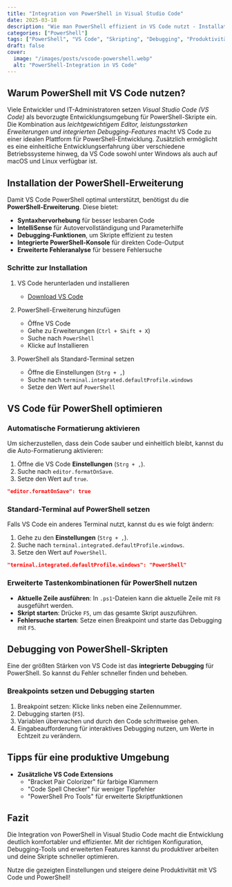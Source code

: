 ```yaml
---
title: "Integration von PowerShell in Visual Studio Code"
date: 2025-03-18
description: "Wie man PowerShell effizient in VS Code nutzt - Installation, Konfiguration und Tipps für eine produktive Arbeitsumgebung."
categories: ["PowerShell"]
tags: ["PowerShell", "VS Code", "Skripting", "Debugging", "Produktivität"]
draft: false
cover:
  image: "/images/posts/vscode-powershell.webp"
  alt: "PowerShell-Integration in VS Code"
---
```


## Warum PowerShell mit VS Code nutzen?

Viele Entwickler und IT-Administratoren setzen *Visual Studio Code (VS Code)* als bevorzugte Entwicklungsumgebung für PowerShell-Skripte ein. Die Kombination aus *leichtgewichtigem Editor, leistungsstarken Erweiterungen und integrierten Debugging-Features* macht VS Code zu einer idealen Plattform für PowerShell-Entwicklung. Zusätzlich ermöglicht es eine einheitliche Entwicklungserfahrung über verschiedene Betriebssysteme hinweg, da VS Code sowohl unter Windows als auch auf macOS und Linux verfügbar ist.

## Installation der PowerShell-Erweiterung

Damit VS Code PowerShell optimal unterstützt, benötigst du die **PowerShell-Erweiterung**. Diese bietet:

- **Syntaxhervorhebung** für besser lesbaren Code
- **IntelliSense** für Autovervollständigung und Parameterhilfe
- **Debugging-Funktionen**, um Skripte effizient zu testen
- **Integrierte PowerShell-Konsole** für direkten Code-Output
- **Erweiterte Fehleranalyse** für bessere Fehlersuche

### Schritte zur Installation

1. VS Code herunterladen und installieren  
   - [Download VS Code](https://code.visualstudio.com/)

2. PowerShell-Erweiterung hinzufügen  
   - Öffne VS Code
   - Gehe zu Erweiterungen (`Ctrl + Shift + X`)
   - Suche nach `PowerShell`
   - Klicke auf Installieren

3. PowerShell als Standard-Terminal setzen  
   - Öffne die Einstellungen (`Strg + ,`)
   - Suche nach `terminal.integrated.defaultProfile.windows`
   - Setze den Wert auf `PowerShell`

## VS Code für PowerShell optimieren

### Automatische Formatierung aktivieren

Um sicherzustellen, dass dein Code sauber und einheitlich bleibt, kannst du die Auto-Formatierung aktivieren:

1. Öffne die VS Code **Einstellungen** (`Strg + ,`).
2. Suche nach `editor.formatOnSave`.
3. Setze den Wert auf `true`.

```json
"editor.formatOnSave": true
```

### Standard-Terminal auf PowerShell setzen

Falls VS Code ein anderes Terminal nutzt, kannst du es wie folgt ändern:

1. Gehe zu den **Einstellungen** (`Strg + ,`).
2. Suche nach `terminal.integrated.defaultProfile.windows`.
3. Setze den Wert auf `PowerShell`.

```json
"terminal.integrated.defaultProfile.windows": "PowerShell"
```

### Erweiterte Tastenkombinationen für PowerShell nutzen

- **Aktuelle Zeile ausführen**: In `.ps1`-Dateien kann die aktuelle Zeile mit `F8` ausgeführt werden.
- **Skript starten**: Drücke `F5`, um das gesamte Skript auszuführen.
- **Fehlersuche starten**: Setze einen Breakpoint und starte das Debugging mit `F5`.

## Debugging von PowerShell-Skripten

Eine der größten Stärken von VS Code ist das **integrierte Debugging** für PowerShell. So kannst du Fehler schneller finden und beheben.

### Breakpoints setzen und Debugging starten

1. Breakpoint setzen: Klicke links neben eine Zeilennummer.
2. Debugging starten (`F5`).
3. Variablen überwachen und durch den Code schrittweise gehen.
4. Eingabeaufforderung für interaktives Debugging nutzen, um Werte in Echtzeit zu verändern.

## Tipps für eine produktive Umgebung

- **Zusätzliche VS Code Extensions**
  - "Bracket Pair Colorizer" für farbige Klammern
  - "Code Spell Checker" für weniger Tippfehler
  - "PowerShell Pro Tools" für erweiterte Skriptfunktionen

## Fazit

Die Integration von PowerShell in Visual Studio Code macht die Entwicklung deutlich komfortabler und effizienter. Mit der richtigen Konfiguration, Debugging-Tools und erweiterten Features kannst du produktiver arbeiten und deine Skripte schneller optimieren.

Nutze die gezeigten Einstellungen und steigere deine Produktivität mit VS Code und PowerShell!

